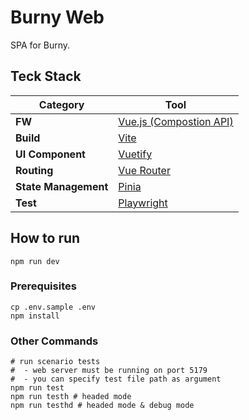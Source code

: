 # Burny Web

SPA for Burny.

## Teck Stack

| Category             | Tool                                                                 |
| -------------------- | -------------------------------------------------------------------- |
| **FW**               | [Vue.js (Compostion API)](https://vuejs.org/guide/introduction.html) |
| **Build**            | [Vite](https://ja.vite.dev/)                                         |
| **UI Component**     | [Vuetify](https://vuetifyjs.com/ja/)                                 |
| **Routing**          | [Vue Router](https://router.vuejs.org/)                              |
| **State Management** | [Pinia](https://pinia.vuejs.org/)                                    |
| **Test**             | [Playwright](https://playwright.dev/)                                |

## How to run

```shell
npm run dev
```

### Prerequisites

```shell
cp .env.sample .env
npm install
```

### Other Commands

```shell
# run scenario tests
#  - web server must be running on port 5179
#  - you can specify test file path as argument
npm run test
npm run testh # headed mode
npm run testhd # headed mode & debug mode
```
